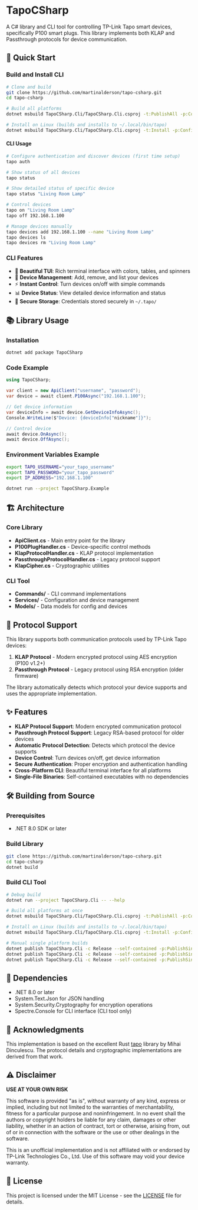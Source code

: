# TapoCSharp

A C# library and CLI tool for controlling TP-Link Tapo smart devices, specifically P100 smart plugs. This library implements both KLAP and Passthrough protocols for device communication.

## 🚀 Quick Start

### Build and Install CLI

```bash
# Clone and build
git clone https://github.com/martinalderson/tapo-csharp.git
cd tapo-csharp

# Build all platforms
dotnet msbuild TapoCSharp.Cli/TapoCSharp.Cli.csproj -t:PublishAll -p:Configuration=Release

# Install on Linux (builds and installs to ~/.local/bin/tapo)
dotnet msbuild TapoCSharp.Cli/TapoCSharp.Cli.csproj -t:Install -p:Configuration=Release
```

#### CLI Usage

```bash
# Configure authentication and discover devices (first time setup)
tapo auth

# Show status of all devices
tapo status

# Show detailed status of specific device  
tapo status "Living Room Lamp"

# Control devices
tapo on "Living Room Lamp"
tapo off 192.168.1.100

# Manage devices manually
tapo devices add 192.168.1.100 --name "Living Room Lamp"
tapo devices ls
tapo devices rm "Living Room Lamp"
```

### CLI Features

- 🎨 **Beautiful TUI**: Rich terminal interface with colors, tables, and spinners
- 🔧 **Device Management**: Add, remove, and list your devices
- ⚡ **Instant Control**: Turn devices on/off with simple commands
- 📊 **Device Status**: View detailed device information and status
- 🔐 **Secure Storage**: Credentials stored securely in `~/.tapo/`

## 📚 Library Usage

### Installation

```bash
dotnet add package TapoCSharp
```

### Code Example

```csharp
using TapoCSharp;

var client = new ApiClient("username", "password");
var device = await client.P100Async("192.168.1.100");

// Get device information
var deviceInfo = await device.GetDeviceInfoAsync();
Console.WriteLine($"Device: {deviceInfo["nickname"]}");

// Control device
await device.OnAsync();
await device.OffAsync();
```

### Environment Variables Example

```bash
export TAPO_USERNAME="your_tapo_username"
export TAPO_PASSWORD="your_tapo_password" 
export IP_ADDRESS="192.168.1.100"

dotnet run --project TapoCSharp.Example
```

## 🏗️ Architecture

### Core Library
- **ApiClient.cs** - Main entry point for the library
- **P100PlugHandler.cs** - Device-specific control methods  
- **KlapProtocolHandler.cs** - KLAP protocol implementation
- **PassthroughProtocolHandler.cs** - Legacy protocol support
- **KlapCipher.cs** - Cryptographic utilities

### CLI Tool
- **Commands/** - CLI command implementations
- **Services/** - Configuration and device management
- **Models/** - Data models for config and devices

## 🔌 Protocol Support

This library supports both communication protocols used by TP-Link Tapo devices:

1. **KLAP Protocol** - Modern encrypted protocol using AES encryption (P100 v1.2+)
2. **Passthrough Protocol** - Legacy protocol using RSA encryption (older firmware)

The library automatically detects which protocol your device supports and uses the appropriate implementation.

## ✨ Features

- **KLAP Protocol Support**: Modern encrypted communication protocol
- **Passthrough Protocol Support**: Legacy RSA-based protocol for older devices
- **Automatic Protocol Detection**: Detects which protocol the device supports
- **Device Control**: Turn devices on/off, get device information
- **Secure Authentication**: Proper encryption and authentication handling
- **Cross-Platform CLI**: Beautiful terminal interface for all platforms
- **Single-File Binaries**: Self-contained executables with no dependencies

## 🛠️ Building from Source

### Prerequisites
- .NET 8.0 SDK or later

### Build Library
```bash
git clone https://github.com/martinalderson/tapo-csharp.git
cd tapo-csharp
dotnet build
```

### Build CLI Tool
```bash
# Debug build
dotnet run --project TapoCSharp.Cli -- --help

# Build all platforms at once
dotnet msbuild TapoCSharp.Cli/TapoCSharp.Cli.csproj -t:PublishAll -p:Configuration=Release

# Install on Linux (builds and installs to ~/.local/bin/tapo)
dotnet msbuild TapoCSharp.Cli/TapoCSharp.Cli.csproj -t:Install -p:Configuration=Release

# Manual single platform builds
dotnet publish TapoCSharp.Cli -c Release --self-contained -p:PublishSingleFile=true -r linux-x64
dotnet publish TapoCSharp.Cli -c Release --self-contained -p:PublishSingleFile=true -r win-x64
dotnet publish TapoCSharp.Cli -c Release --self-contained -p:PublishSingleFile=true -r osx-x64
```

## 🔧 Dependencies

- .NET 8.0 or later
- System.Text.Json for JSON handling
- System.Security.Cryptography for encryption operations
- Spectre.Console for CLI interface (CLI tool only)

## 🙏 Acknowledgments

This implementation is based on the excellent Rust [tapo](https://github.com/mihai-dinculescu/tapo) library by Mihai Dinculescu. The protocol details and cryptographic implementations are derived from that work.

## ⚠️ Disclaimer

**USE AT YOUR OWN RISK**

This software is provided "as is", without warranty of any kind, express or implied, including but not limited to the warranties of merchantability, fitness for a particular purpose and noninfringement. In no event shall the authors or copyright holders be liable for any claim, damages or other liability, whether in an action of contract, tort or otherwise, arising from, out of or in connection with the software or the use or other dealings in the software.

This is an unofficial implementation and is not affiliated with or endorsed by TP-Link Technologies Co., Ltd. Use of this software may void your device warranty.

## 📄 License

This project is licensed under the MIT License - see the [LICENSE](LICENSE) file for details.